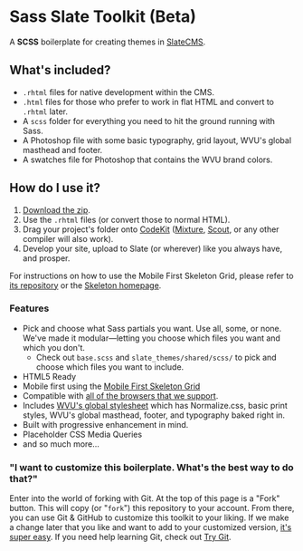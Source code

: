 Sass Slate Toolkit (Beta)
=============

A **SCSS** boilerplate for creating themes in [SlateCMS](http://slatecms.wvu.edu).

## What's included?
 * `.rhtml` files for native development within the CMS.
 * `.html` files for those who prefer to work in flat HTML and convert to `.rhtml` later.
 * A `scss` folder for everything you need to hit the ground running with Sass.
 * A Photoshop file with some basic typography, grid layout, WVU's global masthead and footer. 
 * A swatches file for Photoshop that contains the WVU brand colors.


## How do I use it?
1. [Download the zip](https://github.com/wvuweb/slate-toolkit/archive/scss.zip).  
2. Use the `.rhtml` files (or convert those to normal HTML).
3. Drag your project's folder onto [CodeKit](http://incident57.com/codekit/index.php) ([Mixture](http://mixture.io), [Scout](http://mhs.github.io/scout-app/), or any other compiler will also work).
3. Develop your site, upload to Slate (or wherever) like you always have, and prosper.

For instructions on how to use the Mobile First Skeleton Grid, please refer to [its repository](https://github.com/adamjohnson/Skeleton) or the [Skeleton homepage](http://www.getskeleton.com/).

### Features
 * Pick and choose what Sass partials you want. Use all, some, or none. We've made it modular—letting you choose which files you want and which you don't.
     * Check out `base.scss` and `slate_themes/shared/scss/` to pick and choose which files you want to include. 
 * HTML5 Ready
 * Mobile first using the [Mobile First Skeleton Grid](https://github.com/adamjohnson/Skeleton)
 * Compatible with [all of the browsers that we support](https://brand.wvu.edu/web_standards).
 * Includes [WVU's global stylesheet](http://slate.wvu.edu/themes/shared/scss/v3/stylesheets/global2013-v3.css) which has Normalize.css, basic print styles, WVU's global masthead, footer, and typography baked right in.
 * Built with progressive enhancement in mind.
 * Placeholder CSS Media Queries
 * and so much more...

### "I want to customize this boilerplate. What's the best way to do that?"

Enter into the world of forking with Git. At the top of this page is a "Fork" button. This will copy (or "`fork`") this repository to your account. From there, you can use Git & GitHub to customize this toolkit to your liking. If we make a change later that you like and want to add to your customized version, [it's super easy](https://help.github.com/articles/fork-a-repo). If you need help learning Git, check out [Try Git](http://try.github.io).